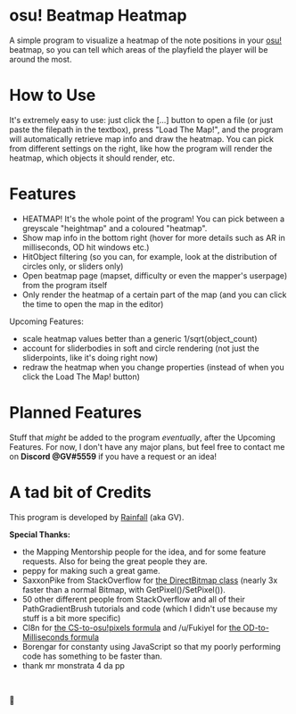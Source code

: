 # osu! Beatmap Heatmap
A simple program to visualize a heatmap of the note positions in your [osu!](http://osu.ppy.sh/) beatmap, so you can tell which areas of the playfield the player will be around the most.


# How to Use
It's extremely easy to use: just click the \[...] button to open a file (or just paste the filepath in the textbox), press "Load The Map!", and the program will automatically retrieve map info and draw the heatmap.
You can pick from different settings on the right, like how the program will render the heatmap, which objects it should render, etc.


# Features
- HEATMAP! It's the whole point of the program! You can pick between a greyscale "heightmap" and a coloured "heatmap".
- Show map info in the bottom right (hover for more details such as AR in milliseconds, OD hit windows etc.)
- HitObject filtering (so you can, for example, look at the distribution of circles only, or sliders only)
- Open beatmap page (mapset, difficulty or even the mapper's userpage) from the program itself
- Only render the heatmap of a certain part of the map (and you can click the time to open the map in the editor)

Upcoming Features:
- scale heatmap values better than a generic 1/sqrt(object_count)
- account for sliderbodies in soft and circle rendering (not just the sliderpoints, like it's doing right now)
- redraw the heatmap when you change properties (instead of when you click the Load The Map! button)

# Planned Features
Stuff that *might* be added to the program *eventually*, after the Upcoming Features. For now, I don't have any major plans, but feel free to contact me on **Discord @GV#5559** if you have a request or an idea!

# A tad bit of Credits
This program is developed by [Rainfall](https://osu.ppy.sh/u/6995159) (aka GV).

**Special Thanks:**
- the Mapping Mentorship people for the idea, and for some feature requests. Also for being the great people they are.
- peppy for making such a great game.
- SaxxonPike from StackOverflow for [the DirectBitmap class](https://stackoverflow.com/questions/24701703/c-sharp-faster-alternatives-to-setpixel-and-getpixel-for-bitmaps-for-windows-f) (nearly 3x faster than a normal Bitmap, with GetPixel()/SetPixel()).
- 50 other different people from StackOverflow and all of their PathGradientBrush tutorials and code (which I didn't use because my stuff is a bit more specific)
- Cl8n for [the CS-to-osu!pixels formula](https://osu.ppy.sh/forum/p/4282387) and /u/Fukiyel for [the OD-to-Milliseconds formula](https://www.reddit.com/r/osugame/comments/781ot4/od_in_milliseconds/doqngos)
- Borengar for constanty using JavaScript so that my poorly performing code has something to be faster than.
- thank mr monstrata 4 da pp

&nbsp;

🍩

